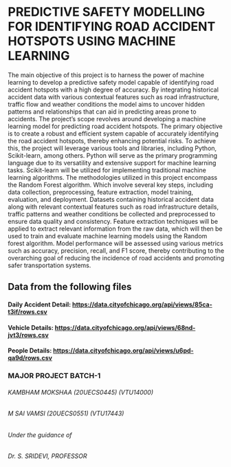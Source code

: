 # PREDICTIVE SAFETY MODELLING FOR IDENTIFYING ROAD ACCIDENT HOTSPOTS USING MACHINE LEARNING

The main objective of this project is to harness the power of machine learning to
develop a predictive safety model capable of identifying road accident hotspots with
a high degree of accuracy. By integrating historical accident data with various contextual features such as road infrastructure, traffic flow and weather conditions the
model aims to uncover hidden patterns and relationships that can aid in predicting
areas prone to accidents.
The project’s scope revolves around developing a machine learning model for predicting road accident hotspots. The primary objective is to create a robust and efficient system capable of accurately identifying the road accident hotspots, thereby
enhancing potential risks. To achieve this, the project will leverage various tools and
libraries, including Python, Scikit-learn, among others. Python will serve as the primary programming language due to its versatility and extensive support for machine
learning tasks. Scikit-learn will be utilized for implementing traditional machine
learning algorithms. The methodologies utilized in this project encompass the Random Forest algorithm. Which involve several key steps, including data collection, preprocessing,
feature extraction, model training, evaluation, and deployment. Datasets containing
historical accident data along with relevant contextual features such as road infrastructure details, traffic patterns and weather conditions be collected and preprocessed
to ensure data quality and consistency. Feature extraction techniques will be applied
to extract relevant information from the raw data, which will then be used to train and
evaluate machine learning models using the Random forest algorithm. Model performance will be assessed using various metrics such as accuracy, precision, recall,
and F1 score, thereby contributing to the overarching goal of reducing the incidence
of road accidents and promoting safer transportation systems. 

## Data from the following files

#### Daily Accident Detail: https://data.cityofchicago.org/api/views/85ca-t3if/rows.csv
#### Vehicle Details: https://data.cityofchicago.org/api/views/68nd-jvt3/rows.csv
#### People Details: https://data.cityofchicago.org/api/views/u6pd-qa9d/rows.csv

### MAJOR PROJECT BATCH-1
###### KAMBHAM MOKSHAA (20UECS0445) (VTU14000)
###### M SAI VAMSI (20UECS0551) (VTU17443)
###### Under the guidance of
###### Dr. S. SRIDEVI, PROFESSOR
